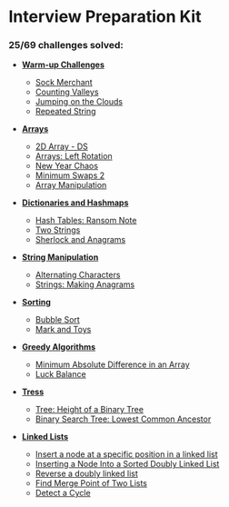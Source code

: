# Interview Preparation Kit

### **25/69** challenges solved:

- **[Warm-up Challenges](warmup)**
    * [Sock Merchant](warmup/sock-merchant)
    * [Counting Valleys](warmup/counting-valleys)
    * [Jumping on the Clouds](warmup/jumping-on-the-clouds)
    * [Repeated String](warmup/repeated-string)

- **[Arrays](arrays)**
    * [2D Array - DS](arrays/2d-array)
    * [Arrays: Left Rotation](arrays/left-rotation)
    * [New Year Chaos](arrays/new-year-chaos)
    * [Minimum Swaps 2](arrays/minimum-swaps-2)
    * [Array Manipulation](arrays/array-manipulation)

- **[Dictionaries and Hashmaps](dictionaries-hashmaps)**
    * [Hash Tables: Ransom Note](dictionaries-hashmaps/ransom-note)
    * [Two Strings](dictionaries-hashmaps/two-strings)
    * [Sherlock and Anagrams](dictionaries-hashmaps/sherlock-and-anagrams)

- **[String Manipulation](string-manipulation)**
    * [Alternating Characters](string-manipulation/alternating-characters)
    * [Strings: Making Anagrams](string-manipulation/making-anagrams)

- **[Sorting](sorting)**
    * [Bubble Sort](sorting/bubble-sort)
    * [Mark and Toys](sorting/mark-and-toys)

- **[Greedy Algorithms](greedy-algorithms)**
    * [Minimum Absolute Difference in an Array](greedy-algorithms/minimum-absolute-difference-in-an-array)
    * [Luck Balance](greedy-algorithms/luck-balance)

- **[Tress](trees)**
    * [Tree: Height of a Binary Tree](trees/tree-height-of-a-binary-tree)
    * [Binary Search Tree: Lowest Common Ancestor](trees/binary-search-tree-lowest-common-ancestor)

- **[Linked Lists](linked-lists)**
    * [Insert a node at a specific position in a linked list](linked-lists/insert-a-node-at-a-specific-position-in-a-linked-list)
    * [Inserting a Node Into a Sorted Doubly Linked List](linked-lists/insert-a-node-into-a-sorted-doubly-linked-list)
    * [Reverse a doubly linked list](linked-lists/reverse-a-doubly-linked-list)
    * [Find Merge Point of Two Lists](linked-lists/find-the-merge-point-of-two-joined-linked-lists)
    * [Detect a Cycle](linked-lists/linked-list-cycle)